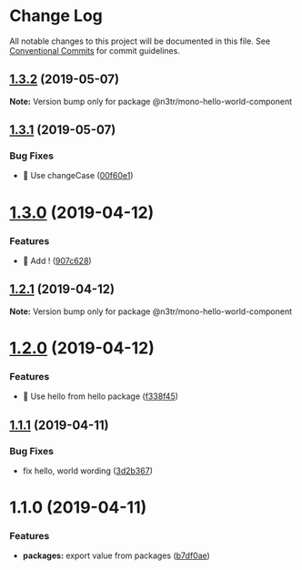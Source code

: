 # Change Log

All notable changes to this project will be documented in this file.
See [Conventional Commits](https://conventionalcommits.org) for commit guidelines.

## [1.3.2](https://github.com/n3tr/lerna-cz-sematic-release/compare/@n3tr/mono-hello-world-component@1.3.1...@n3tr/mono-hello-world-component@1.3.2) (2019-05-07)

**Note:** Version bump only for package @n3tr/mono-hello-world-component





## [1.3.1](https://github.com/n3tr/lerna-cz-sematic-release/compare/@n3tr/mono-hello-world-component@1.3.0...@n3tr/mono-hello-world-component@1.3.1) (2019-05-07)


### Bug Fixes

* 🐛 Use changeCase ([00f60e1](https://github.com/n3tr/lerna-cz-sematic-release/commit/00f60e1))





# [1.3.0](https://github.com/n3tr/lerna-cz-sematic-release/compare/@n3tr/mono-hello-world-component@1.2.1...@n3tr/mono-hello-world-component@1.3.0) (2019-04-12)


### Features

* 🎸 Add ! ([907c628](https://github.com/n3tr/lerna-cz-sematic-release/commit/907c628))





## [1.2.1](https://github.com/n3tr/lerna-cz-sematic-release/compare/@n3tr/mono-hello-world-component@1.2.0...@n3tr/mono-hello-world-component@1.2.1) (2019-04-12)

**Note:** Version bump only for package @n3tr/mono-hello-world-component





# [1.2.0](https://github.com/n3tr/lerna-cz-sematic-release/compare/@n3tr/mono-hello-world-component@1.1.1...@n3tr/mono-hello-world-component@1.2.0) (2019-04-12)


### Features

* 🎸 Use hello from hello package ([f338f45](https://github.com/n3tr/lerna-cz-sematic-release/commit/f338f45))





## [1.1.1](https://github.com/n3tr/lerna-cz-sematic-release/compare/@n3tr/mono-hello-world-component@1.1.0...@n3tr/mono-hello-world-component@1.1.1) (2019-04-11)


### Bug Fixes

* fix hello, world wording ([3d2b367](https://github.com/n3tr/lerna-cz-sematic-release/commit/3d2b367))





# 1.1.0 (2019-04-11)


### Features

* **packages:** export value from packages ([b7df0ae](https://github.com/n3tr/lerna-cz-sematic-release/commit/b7df0ae))
